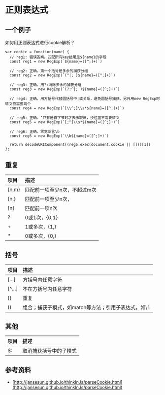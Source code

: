 # 正则表达式

## 一个例子

如何用正则表达式进行cookie解析？

    var cookie = function(name) {
      // reg1: 错误答案。匹配所有key结尾是${name}的字段
      const reg1 = new RegExp(`${name}=([^;]+)`)

      // reg2: 正确。第一个括号是多余的捕获分组
      const reg2 = new RegExp(`(^|; )${name}=([^;]+)`)

      // reg3: 正确。用?:消除多余的捕获分组
      const reg3 = new RegExp(`(?:^|; )${name}=([^;]+)`)

      // reg4: 正确。用方括号代替圆括号中|或关系，避免圆括号捕获。另外用new RegExp时转义符需要两个
      const reg4 = new RegExp(`[\\^;]\\s*${name}=([^;]+)`)

      // reg5: 正确。^只有是首字节时才表示取反，换位置不需要转义
      const reg5 = new RegExp(`[;^]\\s*${name}=([^;]+)`)

      // reg6: 正确。零宽断言\b
      const reg6 = new RegExp(`\\b${name}=([^;]+)`)

      return decodeURIComponent((reg6.exec(document.cookie || []))[1])
    };


## 重复

| **项目** | **描述** |
| :--- | :--- |
| {n,m} | 匹配前一项至少n次，不超过m次 |
| {n,} | 匹配前一项至少n次， |
| {n} | 匹配前一项n次 |
| ? | 0或1次，{0,1} |
| + | 1或多次，{1,} |
| * | 0或多次，{0,} |

## 括号

| **项目** | **描述** |
| :--- | :--- |
| [...] | 方括号内任意字符 |
| \[^...] | 不在方括号内任意字符 |
| {} | 重复 |
| () | 组合；捕获子模式，如match等方法；引用子表达式，如\1 |

## 其他

| **项目** | **描述** |
| :--- | :--- |
| $: | 取消捕获括号中的子模式 |


## 参考资料

* [http://jansesun.github.io/thinkInJs/parseCookie.html](http://jansesun.github.io/thinkInJs/parseCookie.html)